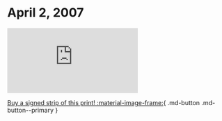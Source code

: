 # April 2, 2007

![](https://www.achewood.com/comic.php?date=04022007)

[Buy a signed strip of this print! :material-image-frame:](https://achewood-holiday-pop-up.myshopify.com/products/strip#04022007){ .md-button .md-button--primary }
